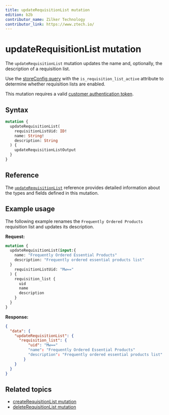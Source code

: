 ```yaml
---
title: updateRequisitionList mutation
edition: b2b
contributor_name: Zilker Technology
contributor_link: https://www.ztech.io/
---
```


# updateRequisitionList mutation

The `updateRequisitionList` mutation updates the name and, optionally, the description of a requisition list.

<InlineAlert variant="info" slots="text" />

Use the [storeConfig query](../../../../schema/store/queries/store-config.md) with the `is_requisition_list_active` attribute to determine whether requisition lists are enabled.

This mutation requires a valid [customer authentication token](../../../customer/mutations/generate-token.md).

## Syntax

```graphql
mutation {
  updateRequisitionList(
    requisitionListUid: ID!
    name: String!
    description: String
  ) {
    updateRequisitionListOutput
  }
}
```

## Reference

The [`updateRequisitionList`](https://developer.adobe.com/commerce/webapi/graphql-api/index.html#mutation-updateRequisitionList) reference provides detailed information about the types and fields defined in this mutation.

## Example usage

The following example renames the `Frequently Ordered Products` requisition list and updates its description.

**Request:**

```graphql
mutation {
  updateRequisitionList(input:{
    name: "Frequently Ordered Essential Products"
    description: "Frequently ordered essential products list"
  }
    requisitionListUid: "Mw=="
  ) {
    requisition_list {
      uid
      name
      description
    }
  }
}
```

**Response:**

```json
{
  "data": {
    "updateRequisitionList": {
      "requisition_list": {
          "uid": "Mw=="
          "name": "Frequently Ordered Essential Products"
          "description": "Frequently ordered essential products list"
        }
    }
  }
}
```

## Related topics

*  [createRequisitionList mutation](create.md)
*  [deleteRequisitionList mutation](delete.md)

